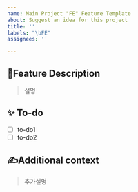 ```yaml
---
name: Main Project "FE" Feature Template
about: Suggest an idea for this project
title: ''
labels: "\bFE"
assignees: ''

---
```


## 📌Feature Description
<!-- 해당 이슈에 대한 설명을 적어주세요! -->
> 설명
## ✨ To-do
<!-- 해당 이슈를 위해 구현해야 될 기능에 대해 적어주세요! -->
- [ ] to-do1
- [ ] to-do2

## ✍Additional context
<!-- 해당 이슈에 대해 추가적인 설명이 필요하다면 적어주세요! -->
> 추가설명
